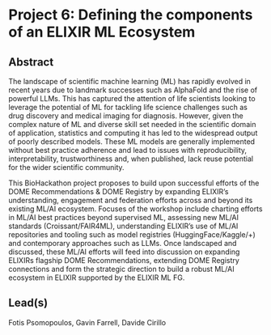 # Project 6: Defining the components of an ELIXIR ML Ecosystem

## Abstract

The landscape of scientific machine learning (ML) has rapidly evolved in recent years due to landmark successes such as AlphaFold and the rise of powerful LLMs. This has captured the attention of life scientists looking to leverage the potential of ML for tackling life science challenges such as drug discovery and medical imaging for diagnosis. However, given the complex nature of ML and diverse skill set needed in the scientific domain of application, statistics and computing it has led to the widespread output of poorly described models. These ML models are generally implemented without best practice adherence and lead to issues with reproducibility, interpretability, trustworthiness and, when published, lack reuse potential for the wider scientific community. 



This BioHackathon project proposes to build upon successful efforts of the DOME Recommendations & DOME Registry by expanding ELIXIR’s understanding, engagement and federation efforts across and beyond its existing ML/AI ecosystem. Focuses of the workshop include charting efforts in ML/AI best practices beyond supervised ML, assessing new ML/AI standards (Croissant/FAIR4ML), understanding ELIXIR’s use of ML/AI repositories and tooling such as model registries (HuggingFace/Kaggle/+) and contemporary approaches such as LLMs. Once landscaped and discussed, these ML/AI efforts will feed into discussion on expanding ELIXIRs flagship DOME Recommendations, extending DOME Registry connections and form the strategic direction to build a robust ML/AI ecosystem in ELIXIR supported by the ELIXIR ML FG.

## Lead(s)

Fotis Psomopoulos, Gavin Farrell, Davide Cirillo

